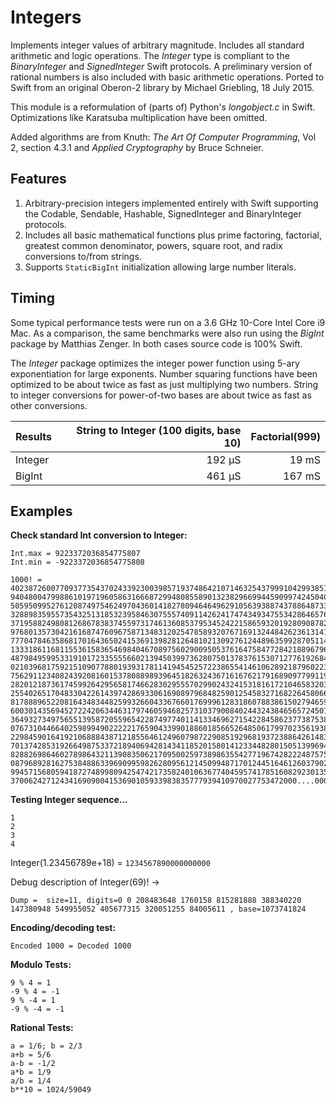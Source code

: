 # Integers

Implements integer values of arbitrary magnitude. Includes all standard arithmetic and logic operations.
The *Integer* type is compliant to the *BinaryInteger* and *SignedInteger* Swift protocols.
A preliminary version of rational numbers is also included with basic arithmetic operations.
Ported to Swift from an original Oberon-2 library by Michael Griebling, 18 July 2015.

This module is a reformulation of (parts of) Python's *longobject.c* in Swift. Optimizations like 
Karatsuba multiplication have been omitted.

Added algorithms are from Knuth: _The Art Of Computer Programming_, Vol 2, section 4.3.1 and
_Applied Cryptography_ by Bruce Schneier.

## Features

1. Arbitrary-precision integers implemented entirely with Swift supporting the
   Codable, Sendable, Hashable, SignedInteger and BinaryInteger protocols.
2. Includes all basic mathematical functions plus prime factoring, factorial, greatest
   common denominator, powers, square root, and radix conversions to/from strings.
3. Supports `StaticBigInt` initialization allowing large number literals.


## Timing

Some typical performance tests were run on a 3.6 GHz 10-Core Intel Core i9 Mac.
As a comparison, the same benchmarks were also run using the *BigInt* package by Matthias Zenger.
In both cases source code is 100% Swift.

The *Integer* package optimizes the integer power function using 5-ary exponentiation for large exponents.
Number squaring functions have been optimized to be about twice as fast as just multiplying two numbers.
String to integer conversions for power-of-two bases are about twice as fast as other conversions.

| Results  | String to Integer (100 digits, base 10) | Factorial(999) |
|:---------|----------------------------------------:|---------------:|
| Integer  |                   192 μS                |       19 mS	  |
| BigInt   |                   461 μS                |      167 mS	  |

## Examples

**Check standard Int conversion to Integer:**
```
Int.max = 9223372036854775807
Int.min = -9223372036854775808
```
```
1000! = 40238726007709377354370243392300398571937486421071463254379991042993851239862902059204420848696
9404800479988610197196058631666872994808558901323829669944590997424504087073759918823627727188732519779
5059509952761208749754624970436014182780946464962910563938874378864873371191810458257836478499770124766
3288983595573543251318532395846307555740911426241747434934755342864657661166779739666882029120737914385
3719588249808126867838374559731746136085379534524221586593201928090878297308431392844403281231558611036
9768013573042161687476096758713483120254785893207671691324484262361314125087802080002616831510273418279
7770478463586817016436502415369139828126481021309276124489635992870511496497541990934222156683257208082
1333186116811553615836546984046708975602900950537616475847728421889679646244945160765353408198901385442
4879849599533191017233555566021394503997362807501378376153071277619268490343526252000158885351473316117
0210396817592151090778801939317811419454525722386554146106289218796022383897147608850627686296714667469
7562911234082439208160153780889893964518263243671616762179168909779911903754031274622289988005195444414
2820121873617459926429565817466283029555702990243241531816172104658320367869061172601587835207515162842
2554026517048330422614397428693306169089796848259012545832716822645806652676995865268227280707578139185
8178889652208164348344825993266043367660176999612831860788386150279465955131156552036093988180612138558
6003014356945272242063446317974605946825731037900840244324384656572450144028218852524709351906209290231
3649327349756551395872055965422874977401141334696271542284586237738753823048386568897646192738381490014
0767310446640259899490222221765904339901886018566526485061799702356193897017860040811889729918311021171
2298459016419210688843871218556461249607987229085192968193723886426148396573822911231250241866493531439
7013742853192664987533721894069428143411852015801412334482801505139969429015348307764456909907315243327
8288269864602789864321139083506217095002597389863554277196742822248757586765752344220207573630569498825
0879689281627538488633969099598262809561214509948717012445164612603790293091208890869420285106401821543
9945715680594187274899809425474217358240106367740459574178516082923013535808184009699637252423056085590
3700624271243416909004153690105933983835777939410970027753472000....000
```

**Testing Integer sequence...**
```
1
2
3
4
```

Integer(1.23456789e+18) = `1234567890000000000`

Debug description of Integer(69)! -> 
```
Dump =  size=11, digits=0 0 208483648 1760158 815281888 388340220 147380948 549955052 405677315 320051255 84005611 , base=1073741824
```

**Encoding/decoding test:**
```
Encoded 1000 = Decoded 1000
```

**Modulo Tests:**
```
9 % 4 = 1
-9 % 4 = -1
9 % -4 = 1
-9 % -4 = -1
```

**Rational Tests:**
```
a = 1/6; b = 2/3
a+b = 5/6
a-b = -1/2
a*b = 1/9
a/b = 1/4
b**10 = 1024/59049
```

